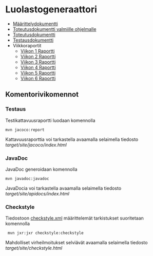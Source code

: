 # Luolastogeneraattori

- [Määrittelydokumentti](https://github.com/KalliMiika/luolastogeneraattori/blob/master/dokumentaatio/m%C3%A4%C3%A4rittelydokumentti.md)
- [Toteutusdokumentti valmiille ohjelmalle](https://github.com/KalliMiika/luolastogeneraattori/blob/master/dokumentaatio/testausdokumenttiValmis.md)
- [Toteutusdokumentti](https://github.com/KalliMiika/luolastogeneraattori/blob/master/dokumentaatio/toteutusdokumentti.md)
- [Testausdokumentti](https://github.com/KalliMiika/luolastogeneraattori/blob/master/dokumentaatio/testausdokumentti.md)
- Viikkoraportit
  - [Viikon 1 Raportti](https://github.com/KalliMiika/luolastogeneraattori/blob/master/dokumentaatio/viikko_raportti_1.md)
  - [Viikon 2 Raportti](https://github.com/KalliMiika/luolastogeneraattori/blob/master/dokumentaatio/viikko_raportti_2.md)
  - [Viikon 3 Raportti](https://github.com/KalliMiika/luolastogeneraattori/blob/master/dokumentaatio/viikko_raportti_3.md)
  - [Viikon 4 Raportti](https://github.com/KalliMiika/luolastogeneraattori/blob/master/dokumentaatio/viikko_raportti_4.md)
  - [Viikon 5 Raportti](https://github.com/KalliMiika/luolastogeneraattori/blob/master/dokumentaatio/viikko_raportti_5.md)
  - [Viikon 6 Raportti](https://github.com/KalliMiika/luolastogeneraattori/blob/master/dokumentaatio/viikko_raportti_6.md)

## Komentorivikomennot

### Testaus

Testikattavuusraportti luodaan komennolla

```
mvn jacoco:report
```

Kattavuusraporttia voi tarkastella avaamalla selaimella tiedosto _target/site/jacoco/index.html_

### JavaDoc

JavaDoc generoidaan komennolla

```
mvn javadoc:javadoc
```

JavaDocia voi tarkastella avaamalla selaimella tiedosto _target/site/apidocs/index.html_

### Checkstyle

Tiedostoon [checkstyle.xml](https://github.com/KalliMiika/luolastogeneraattori/blob/master/luolastogeneraattori/checkstyle.xml) määrittelemät tarkistukset suoritetaan komennolla

```
 mvn jxr:jxr checkstyle:checkstyle
```

Mahdolliset virheilmoitukset selviävät avaamalla selaimella tiedosto _target/site/checkstyle.html_
